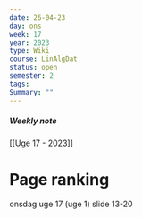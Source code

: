 ```yaml
---
date: 26-04-23
day: ons
week: 17
year: 2023
type: Wiki
course: LinAlgDat
status: open
semester: 2
tags:
Summary: ""
---
```

##### Weekly note
[[Uge 17 - 2023]]

# Page ranking
onsdag uge 17 (uge 1) slide 13-20